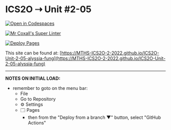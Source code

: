 # ICS2O ⇢ Unit #2-05

[![Open in Codespaces](https://classroom.github.com/assets/launch-codespace-f4981d0f882b2a3f0472912d15f9806d57e124e0fc890972558857b51b24a6f9.svg)](https://classroom.github.com/open-in-codespaces?assignment_repo_id=10620205)

[![Mr Coxall's Super Linter](https://github.com/MTHS-ICS2O-2-2022/ICS2O-Unit-2-05-alyssia-fung/workflows/Mr%20Coxall's%20Super%20Linter/badge.svg)](https://github.com/MTHS-ICS2O-2-2022/ICS2O-Unit-2-05-alyssia-fung/actions)

[![Deploy Pages](https://github.com/MTHS-ICS2O-2-2022/ICS2O-Unit-2-05-alyssia-fung/workflows/Deploy%20Pages/badge.svg)](https://github.com/MTHS-ICS2O-2-2022/ICS2O-Unit-2-05-alyssia-fung/actions)

This site can be found at: [https://MTHS-ICS2O-2-2022.github.io/ICS2O-Unit-2-05-alyssia-fung](https://MTHS-ICS2O-2-2022.github.io/ICS2O-Unit-2-05-alyssia-fung)

---

**NOTES ON INITIAL LOAD:**
- remember to goto on the menu bar:
  - File
  - Go to Repository
  - ⚙ Settings
  - 🗔 Pages
    - then from the "Deploy from a branch ▼" button, select "GitHub Actions"
